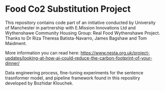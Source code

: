 # Food Co2 Substitution Project

This repository contains code part of an initiative conducted by University of Manchester in partnership with E.Mission Innovations Ltd and Wythenshawe Community Housing Group: Real Food Wythenshawe Project. Thanks to Dr Riza Theresa Batista-Navarro, James Bagshaw and Tom Maidment.

More information you can read here: https://www.nesta.org.uk/project-updates/looking-at-how-ai-could-reduce-the-carbon-footprint-of-your-dinner/

Data engineering process, fine-tuning experiments for the sentence trasnformer model, and pipeline framework found in this repositiry developed by Bozhidar Klouchek.
